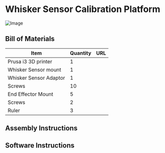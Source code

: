 # Whisker Sensor Calibration Platform

![Image](docs/figures/3d_printer_overview.jpg)

## Bill of Materials

| Item                   | Quantity | URL |
| ---------------------- | -------- | --- |
| Prusa i3 3D printer    | 1        |     |
| Whisker Sensor mount   | 1        |     |
| Whisker Sensor Adaptor | 1        |     |
| Screws                 | 10       |     |
| End Effector Mount     | 5        |     |
| Screws                 | 2        |     |
| Ruler                  | 3        |     |

## Assembly Instructions

## Software Instructions

